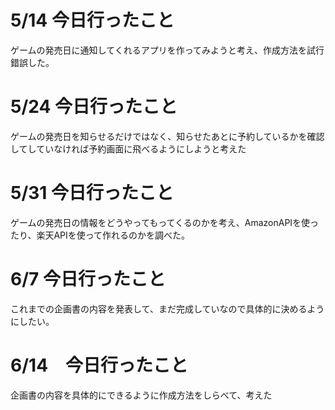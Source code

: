 # 5/14 今日行ったこと
ゲームの発売日に通知してくれるアプリを作ってみようと考え、作成方法を試行錯誤した。

# 5/24 今日行ったこと
ゲームの発売日を知らせるだけではなく、知らせたあとに予約しているかを確認してしていなければ予約画面に飛べるようにしようと考えた

# 5/31 今日行ったこと
ゲームの発売日の情報をどうやってもってくるのかを考え、AmazonAPIを使ったり、楽天APIを使って作れるのかを調べた。

# 6/7 今日行ったこと　
これまでの企画書の内容を発表して、まだ完成していなので具体的に決めるようにしたい。

# 6/14　今日行ったこと
企画書の内容を具体的にできるように作成方法をしらべて、考えた
